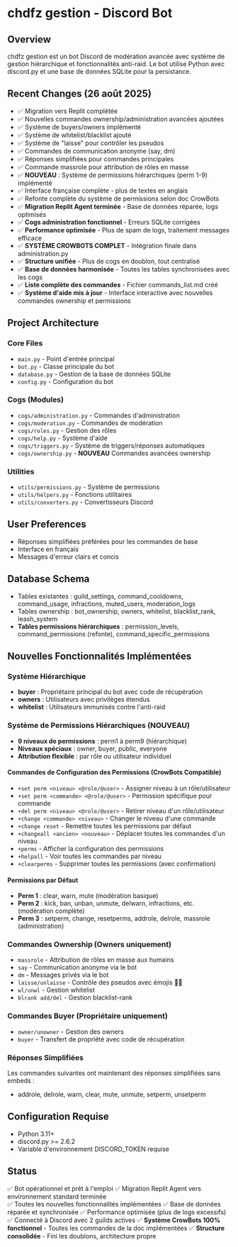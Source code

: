 # chdfz gestion - Discord Bot

## Overview
chdfz gestion est un bot Discord de modération avancée avec système de gestion hiérarchique et fonctionnalités anti-raid. Le bot utilise Python avec discord.py et une base de données SQLite pour la persistance.

## Recent Changes (26 août 2025)
- ✅ Migration vers Replit complétée
- ✅ Nouvelles commandes ownership/administration avancées ajoutées
- ✅ Système de buyers/owners implémenté
- ✅ Système de whitelist/blacklist ajouté
- ✅ Système de "laisse" pour contrôler les pseudos
- ✅ Commandes de communication anonyme (say, dm)
- ✅ Réponses simplifiées pour commandes principales
- ✅ Commande massrole pour attribution de rôles en masse
- ✅ **NOUVEAU** : Système de permissions hiérarchiques (perm 1-9) implémenté
- ✅ Interface française complète - plus de textes en anglais
- ✅ Refonte complète du système de permissions selon doc CrowBots
- ✅ **Migration Replit Agent terminée** - Base de données réparée, logs optimisés
- ✅ **Cogs administration fonctionnel** - Erreurs SQLite corrigées
- ✅ **Performance optimisée** - Plus de spam de logs, traitement messages efficace
- ✅ **SYSTÈME CROWBOTS COMPLET** - Intégration finale dans administration.py
- ✅ **Structure unifiée** - Plus de cogs en doublon, tout centralisé
- ✅ **Base de données harmonisée** - Toutes les tables synchronisées avec les cogs
- ✅ **Liste complète des commandes** - Fichier commands_list.md créé
- ✅ **Système d'aide mis à jour** - Interface interactive avec nouvelles commandes ownership et permissions

## Project Architecture

### Core Files
- `main.py` - Point d'entrée principal
- `bot.py` - Classe principale du bot
- `database.py` - Gestion de la base de données SQLite
- `config.py` - Configuration du bot

### Cogs (Modules)
- `cogs/administration.py` - Commandes d'administration
- `cogs/moderation.py` - Commandes de modération
- `cogs/roles.py` - Gestion des rôles
- `cogs/help.py` - Système d'aide
- `cogs/triggers.py` - Système de triggers/réponses automatiques
- `cogs/ownership.py` - **NOUVEAU** Commandes avancées ownership

### Utilities
- `utils/permissions.py` - Système de permissions
- `utils/helpers.py` - Fonctions utilitaires
- `utils/converters.py` - Convertisseurs Discord

## User Preferences
- Réponses simplifiées préférées pour les commandes de base
- Interface en français
- Messages d'erreur clairs et concis

## Database Schema
- Tables existantes : guild_settings, command_cooldowns, command_usage, infractions, muted_users, moderation_logs
- Tables ownership : bot_ownership, owners, whitelist, blacklist_rank, leash_system
- **Tables permissions hiérarchiques** : permission_levels, command_permissions (refonte), command_specific_permissions

## Nouvelles Fonctionnalités Implémentées

### Système Hiérarchique
- **buyer** : Propriétaire principal du bot avec code de récupération
- **owners** : Utilisateurs avec privilèges étendus
- **whitelist** : Utilisateurs immunisés contre l'anti-raid

### Système de Permissions Hiérarchiques (NOUVEAU)
- **9 niveaux de permissions** : perm1 à perm9 (hiérarchique)
- **Niveaux spéciaux** : owner, buyer, public, everyone
- **Attribution flexible** : par rôle ou utilisateur individuel

#### Commandes de Configuration des Permissions (CrowBots Compatible)
- `+set perm <niveau> <@role/@user>` - Assigner niveau à un rôle/utilisateur
- `+set perm <commande> <@role/@user>` - Permission spécifique pour commande
- `+del perm <niveau> <@role/@user>` - Retirer niveau d'un rôle/utilisateur
- `+change <commande> <niveau>` - Changer le niveau d'une commande
- `+change reset` - Remettre toutes les permissions par défaut
- `+changeall <ancien> <nouveau>` - Déplacer toutes les commandes d'un niveau
- `+perms` - Afficher la configuration des permissions
- `+helpall` - Voir toutes les commandes par niveau
- `+clearperms` - Supprimer toutes les permissions (avec confirmation)

#### Permissions par Défaut
- **Perm 1** : clear, warn, mute (modération basique)
- **Perm 2** : kick, ban, unban, unmute, delwarn, infractions, etc. (modération complète)
- **Perm 3** : setperm, change, resetperms, addrole, delrole, massrole (administration)

### Commandes Ownership (Owners uniquement)
- `massrole` - Attribution de rôles en masse aux humains
- `say` - Communication anonyme via le bot
- `dm` - Messages privés via le bot  
- `laisse/unlaisse` - Contrôle des pseudos avec émojis 🐶🦮
- `wl/unwl` - Gestion whitelist
- `blrank add/del` - Gestion blacklist-rank

### Commandes Buyer (Propriétaire uniquement)
- `owner/unowner` - Gestion des owners
- `buyer` - Transfert de propriété avec code de récupération

### Réponses Simplifiées
Les commandes suivantes ont maintenant des réponses simplifiées sans embeds :
- addrole, delrole, warn, clear, mute, unmute, setperm, unsetperm

## Configuration Requise
- Python 3.11+
- discord.py >= 2.6.2
- Variable d'environnement DISCORD_TOKEN requise

## Status
✅ Bot opérationnel et prêt à l'emploi
✅ Migration Replit Agent vers environnement standard terminée  
✅ Toutes les nouvelles fonctionnalités implémentées
✅ Base de données réparée et synchronisée
✅ Performance optimisée (plus de logs excessifs)
✅ Connecté à Discord avec 2 guilds actives
✅ **Système CrowBots 100% fonctionnel** - Toutes les commandes de la doc implémentées
✅ **Structure consolidée** - Fini les doublons, architecture propre